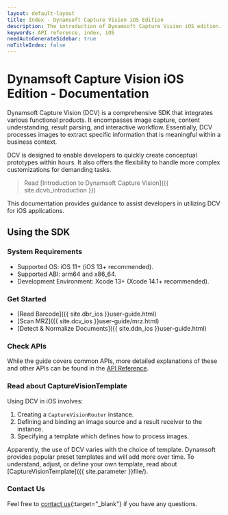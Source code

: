 ```yaml
---
layout: default-layout
title: Index - Dynamsoft Capture Vision iOS Edition
description: The introduction of Dynamsoft Capture Vision iOS edition.
keywords: API reference, index, iOS
needAutoGenerateSidebar: true
noTitleIndex: false
---
```


# Dynamsoft Capture Vision iOS Edition - Documentation

Dynamsoft Capture Vision (DCV) is a comprehensive SDK that integrates various functional products. It encompasses image capture, content understanding, result parsing, and interactive workflow. Essentially, DCV processes images to extract specific information that is meaningful within a business context.

DCV is designed to enable developers to quickly create conceptual prototypes within hours. It also offers the flexibility to handle more complex customizations for demanding tasks.

> Read [Introduction to Dynamsoft Capture Vision]({{ site.dcvb_introduction }})

This documentation provides guidance to assist developers in utilizing DCV for iOS applications.

## Using the SDK

### System Requirements

- Supported OS: iOS 11+ (iOS 13+ recommended).
- Supported ABI: arm64 and x86_64.
- Development Environment: Xcode 13+ (Xcode 14.1+ recommended).

### Get Started

- [Read Barcode]({{ site.dbr_ios }}user-guide.html)
- [Scan MRZ]({{ site.dcv_ios }}user-guide/mrz.html)
- [Detect & Normalize Documents]({{ site.ddn_ios }}user-guide.html)

### Check APIs

While the guide covers common APIs, more detailed explanations of these and other APIs can be found in the [API Reference](./api-reference/index.md).

### Read about CaptureVisionTemplate

Using DCV in iOS involves:

1. Creating a `CaptureVisionRouter` instance.
2. Defining and binding an image source and a result receiver to the instance.
3. Specifying a template which defines how to process images.

Apparently, the use of DCV varies with the choice of template. Dynamsoft provides popular preset templates and will add more over time. To understand, adjust, or define your own template, read about [CaptureVisionTemplate]({{ site.parameter }}file/).

### Contact Us

Feel free to [contact us](https://www.dynamsoft.com/company/customer-service/#contact){:target="_blank"} if you have any questions.
